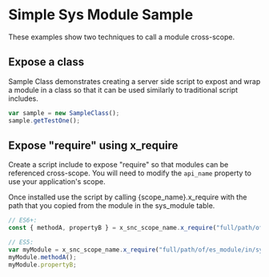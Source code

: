 # Simple Sys Module Sample

These examples show two techniques to call a module cross-scope.

## Expose a class
Sample Class demonstrates creating a server side script to expost and wrap a module in a class so that it can be used similarly to traditional script includes. 

```javascript
var sample = new SampleClass();
sample.getTestOne();
```

## Expose "require" using x_require
Create a script include to expose "require" so that modules can be referenced cross-scope. You will need to modify the `api_name` property to use your application's scope.

Once installed use the script by calling {scope_name}.x_require with the path that you copied from the module in the sys_module table.
```javascript
// ES6+:
const { methodA, propertyB } = x_snc_scope_name.x_require("full/path/of/es_module/in/sys_module/table");

// ES5:
var myModule = x_snc_scope_name.x_require("full/path/of/es_module/in/sys_module/table");
myModule.methodA();
myModule.propertyB;
```
